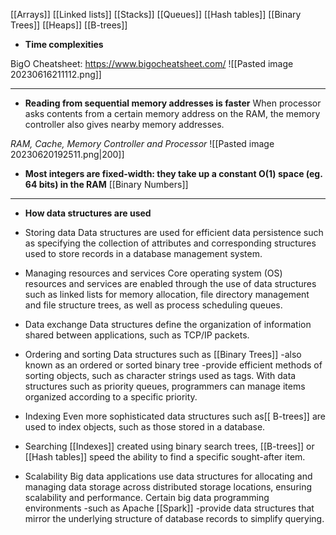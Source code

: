 [[Arrays]]
[[Linked lists]]
[[Stacks]]
[[Queues]]
[[Hash tables]]
[[Binary Trees]]
[[Heaps]]
[[B-trees]]

- **Time complexities**

BigO Cheatsheet: https://www.bigocheatsheet.com/
![[Pasted image 20230616211112.png]]

****
- **Reading from sequential memory addresses is faster**
When processor asks contents from a certain memory address on the RAM, the memory controller also gives nearby memory addresses. 

*RAM, Cache, Memory Controller and Processor*
![[Pasted image 20230620192511.png|200]]

- **Most integers are fixed-width: they take up a constant O(1) space (eg. 64 bits) in the RAM**
[[Binary Numbers]]

****
- **How data structures are used**

- Storing data
Data structures are used for efficient data persistence such as specifying the collection of attributes and corresponding structures used to store records in a database management system.

- Managing resources and services 
Core operating system (OS) resources and services are enabled through the use of data structures such as linked lists for memory allocation, file directory management and file structure trees, as well as process scheduling queues.

- Data exchange
Data structures define the organization of information shared between applications, such as TCP/IP packets.

- Ordering and sorting
Data structures such as [[Binary Trees]] -also known as an ordered or sorted binary tree -provide efficient methods of sorting objects, such as character strings used as tags. With data structures such as priority queues, programmers can manage items organized according to a specific priority.

- Indexing
Even more sophisticated data structures such as[[ B-trees]] are used to index objects, such as those stored in a database.

- Searching
[[Indexes]] created using binary search trees, [[B-trees]] or [[Hash tables]] speed the ability to find a specific sought-after item.

- Scalability
Big data applications use data structures for allocating and managing data storage across distributed storage locations, ensuring scalability and performance. Certain big data programming environments -such as Apache [[Spark]] -provide data structures that mirror the underlying structure of database records to simplify querying. 





